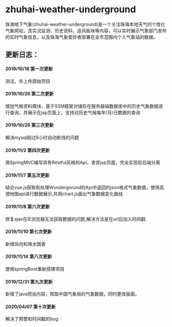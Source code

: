 # zhuhai-weather-underground
珠海地下气象(zhuhai-weather-underground)是一个关注珠海本地天气的个性化气象网站，含实况监测、历史资料、追风板块等内容，可以实时展示气象部门发布的实时气象信息，以及珠海气象爱好者部署在全市范围内个人气象站的数据。

## 更新日志：</br>

#### 2019/10/18 第一次更新</br>
测试，并上传原始项目</br>

#### 2019/10/26 第二次更新</br>
增加气候资料模块，基于SSM框架对储存在服务器端数据库中的历史气象数据进行查询，并展示在jsp页面上，支持对历史气候每年/月/日数据的查询</br>

#### 2019/10/26 第三次更新</br>
解决mysql超过8小时自动断线的问题</br>

#### 2019/11/2 第四次更新</br>
用SpringMVC编写具有Restful风格的Api，舍弃jsp页面，完全实现前后端分离</br>

#### 2019/11/7 第五次更新</br>
结合vue.js获取和处理Wundergorund的Api中返回的json格式气象数据，使用高德地图api进行数据展示,并用chart.js画出气象数据变化曲线</br>

#### 2019/11/8 第六次更新</br>
修复ajax在IE浏览器无法获取数据的问题,解决方法是在url后加入时间戳

#### 2019/11/10 第七次更新</br>
新增风向和降水图表

#### 2019/11/14 第八次更新</br>
使用springBoot重新搭建项目

#### 2019/12/31 第九次更新</br>
新增了java爬虫内容，爬取中国气象局的气象数据，同时更改版面。

#### 2020/04/07 第十次更新</br>
解决了预警和时间戳的bug
